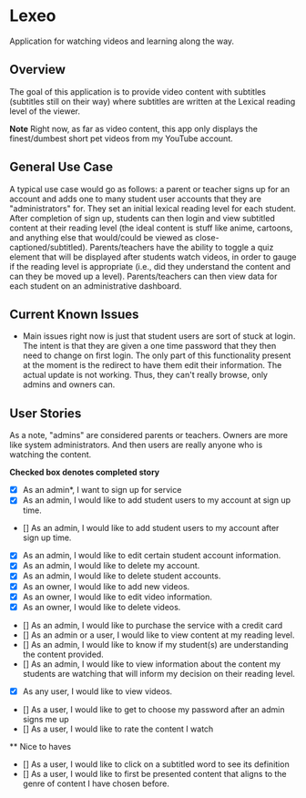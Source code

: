 # Lexeo
Application for watching videos and learning along the way.

## Overview

The goal of this application is to provide video content with subtitles (subtitles still on their way) where subtitles are written at the Lexical reading level of the viewer.

**Note** Right now, as far as video content, this app only displays the finest/dumbest short pet videos from my YouTube account.

## General Use Case

A typical use case would go as follows: a parent or teacher signs up for an account and adds one to many student user accounts that they are "administrators" for. They set an initial lexical reading level for each student. After completion of sign up, students can then login and view subtitled content at their reading level (the ideal content is stuff like anime, cartoons, and anything else that would/could be viewed as close-captioned/subtitled). Parents/teachers have the ability to toggle a quiz element that will be displayed after students watch videos, in order to gauge if the reading level is appropriate (i.e., did they understand the content and can they be moved up a level). Parents/teachers can then view data for each student on an administrative dashboard.

## Current Known Issues

* Main issues right now is just that student users are sort of stuck at login. The intent is that they are given a one time password that they then need to change on first login. The only part of this functionality present at the moment is the redirect to have them edit their information. The actual update is not working. Thus, they can't really browse, only admins and owners can.

## User Stories

As a note, "admins" are considered parents or teachers. Owners are more like system administrators. And then users are really anyone who is watching the content.

**Checked box denotes completed story**

- [x] As an admin*, I want to sign up for service
- [x] As an admin, I would like to add student users to my account at sign up time.
- [] As an admin, I would like to add student users to my account after sign up time.
- [x] As an admin, I would like to edit certain student account information.
- [x] As an admin, I would like to delete my account.
- [x] As an admin, I would like to delete student accounts.
- [x] As an owner, I would like to add new videos.
- [x] As an owner, I would like to edit video information.
- [x] As an owner, I would like to delete videos.
- [] As an admin, I would like to purchase the service with a credit card
- [] As an admin or a user, I would like to view content at my reading level.
- [] As an admin, I would like to know if my student(s) are understanding the content provided.
- [] As an admin, I would like to view information about the content my students are watching that will inform my decision on their reading level.
- [x] As any user, I would like to view videos.
- [] As a user, I would like to get to choose my password after an admin signs me up
- [] As a user, I would like to rate the content I watch

** Nice to haves
- [] As a user, I would like to click on a subtitled word to see its definition
- [] As a user, I would like to first be presented content that aligns to the genre of content I have chosen before.
